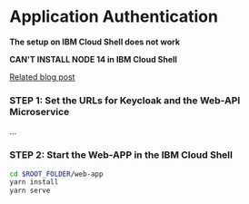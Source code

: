 # Application Authentication

**The setup on IBM Cloud Shell does not work**

**CAN'T INSTALL NODE 14 in IBM Cloud Shell**


[Related blog post](http://heidloff.net/article/securing-vue-js-applications-keycloak/)


### STEP 1: Set the URLs for Keycloak and the Web-API Microservice

...

### STEP 2: Start the Web-APP in the IBM Cloud Shell
 
```sh
cd $ROOT_FOLDER/web-app
yarn install
yarn serve
```